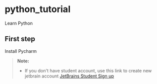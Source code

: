 # python_tutorial
Learn Python

## First step
Install Pycharm
> **Note:**
> - If you don't have student account, use this link to create new jetbrain account
[JetBrains Student Sign up](https://www.jetbrains.com/student/)
